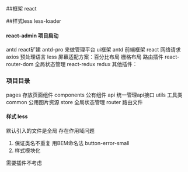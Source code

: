 ##框架 react

##样式less less-loader


####  react-admin 项目启动
antd react矿建
antd-pro 来做管理平台
ui框架 antd 
前端框架 react
网络请求 axios 
预处理语言 less 
屏幕适配方案：百分比布局 栅格布局 
路由插件  react-router-dom
全局状态管理 react-redux  redux 
其他插件：
### 项目目录
pages 存放页面组件
components 公有组件
api  统一管理api接口
utils 工具类
common 公用图片资源
store 全局状态管理
router 路由文件

#### 样式 less

默认引入的文件是全局 存在作用域问题
1. 保证类名不重复  用BEM命名法  button-error-small   
 2. 样式模块化
  <!-- 3. css in js component-style --> 需要插件不考虑